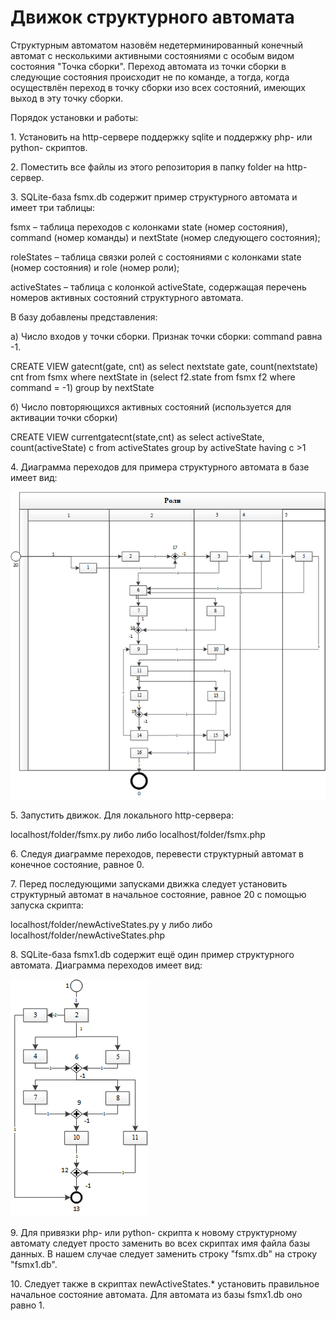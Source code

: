 # Движок структурного автомата
<p> Структурным автоматом назовём недетерминированный конечный автомат с несколькими активными состояниями с особым видом состояния "Точка сборки". Переход автомата из точки сборки в следующие состояния происходит не по команде, а тогда, когда осуществлён переход в точку сборки изо всех состояний, имеющих выход в эту точку сборки.
<p> Порядок установки и работы:
<p>1. Установить на http-сервере поддержку sqlite и поддержку php- или python- скриптов.
<p>2. Поместить все файлы из этого репозитория в папку folder на http-сервер.
<p>3. SQLite-база fsmx.db содержит пример структурного автомата и имеет три таблицы:
<p>fsmx 	– таблица переходов с колонками state (номер состояния), command (номер команды) и nextState (номер следующего состояния);
<p>roleStates	– таблица связки ролей с состояниями с колонками state (номер состояния) и role (номер роли);
<p>activeStates	– таблица	с колонкой activeState, содержащая перечень номеров активных состояний структурного автомата.
<p>В базу добавлены представления:
<p>а)	Число входов у точки сборки. Признак точки сборки: command равна -1. 
<p>CREATE VIEW gatecnt(gate, cnt) as select nextstate gate, count(nextstate) cnt from fsmx  where nextState in (select f2.state from fsmx f2 where command = -1) group by nextState
<p>б)	Число повторяющихся активных состояний (используется для активации точки сборки)
<p>CREATE VIEW currentgatecnt(state,cnt) as select activeState, count(activeState) c from activeStates group by activeState having c >1
<p>4. Диаграмма переходов для примера структурного автомата в базе имеет вид:

![s](https://github.com/GrigoryevV/StructuralStateMachine/blob/main/fsmx.png)

<p>5. Запустить движок. Для локального  http-сервера:
<p>localhost/folder/fsmx.py либо либо localhost/folder/fsmx.php

<p>6. Следуя диаграмме переходов, перевести структурный автомат в конечное состояние, равное 0.
<p>7. Перед последующими запусками движка следует установить структурный автомат в начальное состояние, равное 20 с помощью запуска скрипта:
<p>localhost/folder/newActiveStates.py y либо либо localhost/folder/newActiveStates.php
<p>8. SQLite-база fsmx1.db содержит ещё один пример структурного автомата. Диаграмма переходов имеет вид:

![s](https://github.com/GrigoryevV/StructuralStateMachine/blob/main/fsmx1.png)

<p>9. Для привязки php- или python- скрипта к новому структурному автомату следует просто заменить во всех скриптах имя файла базы данных. В нашем случае следует заменить строку "fsmx.db" на строку  "fsmx1.db".
<p>10. Следует также в скриптах newActiveStates.* установить правильное начальное состояние автомата. Для автомата из базы fsmx1.db оно равно 1.




